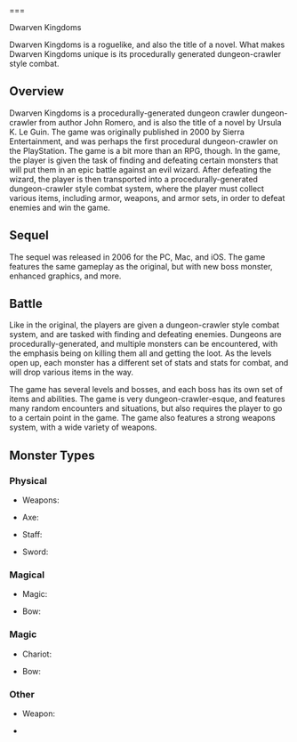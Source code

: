 
===

Dwarven Kingdoms

Dwarven Kingdoms is a roguelike, and also the title of a novel. What makes Dwarven Kingdoms unique is its procedurally generated dungeon-crawler style combat.

## Overview

Dwarven Kingdoms is a procedurally-generated dungeon crawler dungeon-crawler from author John Romero, and is also the title of a novel by Ursula K. Le Guin. The game was originally published in 2000 by Sierra Entertainment, and was perhaps the first procedural dungeon-crawler on the PlayStation. The game is a bit more than an RPG, though. In the game, the player is given the task of finding and defeating certain monsters that will put them in an epic battle against an evil wizard. After defeating the wizard, the player is then transported into a procedurally-generated dungeon-crawler style combat system, where the player must collect various items, including armor, weapons, and armor sets, in order to defeat enemies and win the game.

## Sequel

The sequel was released in 2006 for the PC, Mac, and iOS. The game features the same gameplay as the original, but with new boss monster, enhanced graphics, and more.

## Battle

Like in the original, the players are given a dungeon-crawler style combat system, and are tasked with finding and defeating enemies. Dungeons are procedurally-generated, and multiple monsters can be encountered, with the emphasis being on killing them all and getting the loot. As the levels open up, each monster has a different set of stats and stats for combat, and will drop various items in the way.

The game has several levels and bosses, and each boss has its own set of items and abilities. The game is very dungeon-crawler-esque, and features many random encounters and situations, but also requires the player to go to a certain point in the game. The game also features a strong weapons system, with a wide variety of weapons.

## Monster Types

### Physical

*   Weapons:

*   Axe:

*   Staff:

*   Sword:

### Magical

*   Magic:

*   Bow:

### Magic

*   Chariot:

*   Bow:

### Other

*   Weapon:

*  
